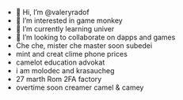 - 👋 Hi, I’m @valeryradof
- 👀 I’m interested in game monkey
- 🌱 I’m currently learning univer
- 💞️ I’m looking to collaborate on dapps and games
- Che che, mister che master soon subedei
- mint and creat clime phone prices
- camelot education advokat
- i am molodec and krasaucheg
- 27 marth Rom 2FA factory
- overtime soon creamer camel & camey
